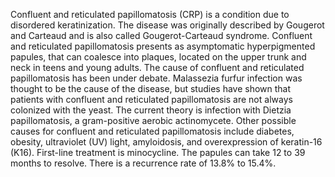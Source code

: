 Confluent and reticulated papillomatosis (CRP) is a condition due to disordered keratinization. The disease was originally described by Gougerot and Carteaud and is also called Gougerot-Carteaud syndrome. Confluent and reticulated papillomatosis presents as asymptomatic hyperpigmented papules, that can coalesce into plaques, located on the upper trunk and neck in teens and young adults. The cause of confluent and reticulated papillomatosis has been under debate. Malassezia furfur infection was thought to be the cause of the disease, but studies have shown that patients with confluent and reticulated papillomatosis are not always colonized with the yeast. The current theory is infection with Dietzia papillomatosis, a gram-positive aerobic actinomycete. Other possible causes for confluent and reticulated papillomatosis include diabetes, obesity, ultraviolet (UV) light, amyloidosis, and overexpression of keratin-16 (K16). First-line treatment is minocycline. The papules can take 12 to 39 months to resolve. There is a recurrence rate of 13.8% to 15.4%.
